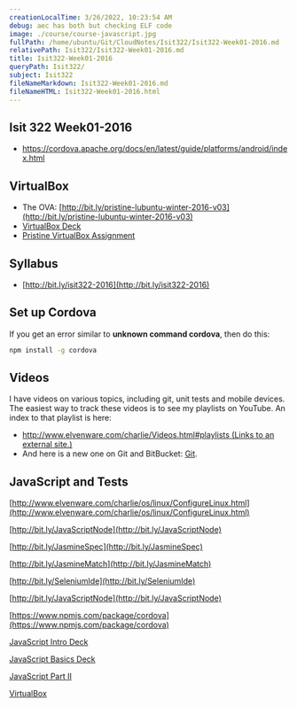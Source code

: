 ```yaml
---
creationLocalTime: 3/26/2022, 10:23:54 AM
debug: aec has both but checking ELF code
image: ./course/course-javascript.jpg
fullPath: /home/ubuntu/Git/CloudNotes/Isit322/Isit322-Week01-2016.md
relativePath: Isit322/Isit322-Week01-2016.md
title: Isit322-Week01-2016
queryPath: Isit322/
subject: Isit322
fileNameMarkdown: Isit322-Week01-2016.md
fileNameHTML: Isit322-Week01-2016.html
---
```



<!-- toc -->
<!-- tocstop -->

## Isit 322 Week01-2016

- <https://cordova.apache.org/docs/en/latest/guide/platforms/android/index.html>

## **VirtualBox**

- The OVA: [http://bit.ly/pristine-lubuntu-winter-2016-v03](http://bit.ly/pristine-lubuntu-winter-2016-v03)
- [VirtualBox Deck](http://bit.ly/1at2JZ2)
- [Pristine VirtualBox Assignment](http://www.ccalvert.net/books/CloudNotes/Assignments/PristineVirtualBox.html)

## **Syllabus**

*   [http://bit.ly/isit322-2016](http://bit.ly/isit322-2016)


## Set up Cordova

If you get an error similar to **unknown command cordova**, then do this:

```bash
npm install -g cordova
```


## Videos

I have videos on various topics, including git, unit tests and mobile devices. The easiest way to track these videos is to see my playlists on YouTube. An index to that playlist is here:

*   [http://www.elvenware.com/charlie/Videos.html#playlists<span class="screenreader-only"> (Links to an external site.)</span>](http://www.elvenware.com/charlie/Videos.html#playlists)
*   And here is a new one on Git and BitBucket: [Git](http://youtu.be/HCoC3FbdcQk).

## **JavaScript and Tests**

[http://www.elvenware.com/charlie/os/linux/ConfigureLinux.html](http://www.elvenware.com/charlie/os/linux/ConfigureLinux.html)

[http://bit.ly/JavaScriptNode](http://bit.ly/JavaScriptNode)

[http://bit.ly/JasmineSpec](http://bit.ly/JasmineSpec)

[http://bit.ly/JasmineMatch](http://bit.ly/JasmineMatch)

[http://bit.ly/SeleniumIde](http://bit.ly/SeleniumIde)

[http://bit.ly/JavaScriptNode](http://bit.ly/JavaScriptNode)

[https://www.npmjs.com/package/cordova](https://www.npmjs.com/package/cordova)

[JavaScript Intro Deck](http://bit.ly/1ilT1tk)

[JavaScript Basics Deck](http://bit.ly/OPDg3s)

[JavaScript Part II](http://bit.ly/JavaScriptPartII)

[VirtualBox](http://bit.ly/1at2JZ2)
